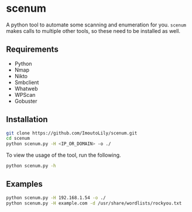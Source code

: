 # scenum
A python tool to automate some scanning and enumeration for you. `scenum` makes calls to multiple other tools, so these need to be installed as well.

## Requirements
* Python
* Nmap
* Nikto
* Smbclient
* Whatweb
* WPScan
* Gobuster

## Installation
```bash
git clone https://github.com/ImoutoLily/scenum.git
cd scenum
python scenum.py -H <IP_OR_DOMAIN> -o ./
```

To view the usage of the tool, run the following.

``` bash
python scenum.py -h
```

## Examples

``` bash
python scenum.py -H 192.168.1.54 -o ./
python scenum.py -H example.com -d /usr/share/wordlists/rockyou.txt
```

